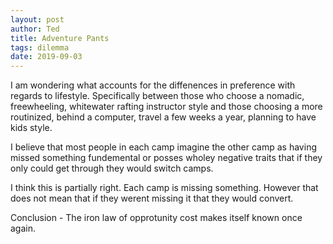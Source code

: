 ```yaml
---
layout: post
author: Ted
title: Adventure Pants
tags: dilemma
date: 2019-09-03
---
```


I am wondering what accounts for the diffenences in preference with regards to lifestyle. Specifically between those who choose a nomadic, freewheeling, whitewater rafting instructor style and those choosing a more routinized, behind a computer, travel a few weeks a year, planning to have kids style.

I believe that most people in each camp imagine the other camp as having missed something fundemental or posses wholey negative traits that if they only could get through they would switch camps.

I think this is partially right. Each camp is missing something. However that does not mean that if they werent missing it that they would convert.

Conclusion - The iron law of opprotunity cost makes itself known once again.
